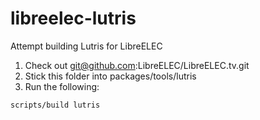 # libreelec-lutris
Attempt building Lutris for LibreELEC

1. Check out git@github.com:LibreELEC/LibreELEC.tv.git
2. Stick this folder into packages/tools/lutris
3. Run the following:
```
scripts/build lutris
```

